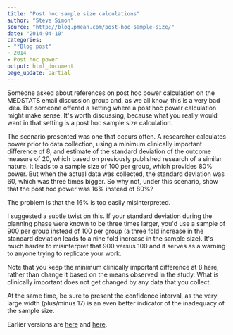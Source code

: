 ```yaml
---
title: "Post hoc sample size calculations"
author: "Steve Simon"
source: "http://blog.pmean.com/post-hoc-sample-size/"
date: "2014-04-10"
categories:
- "*Blog post"
- 2014
- Post hoc power
output: html_document
page_update: partial
---
```


Someone asked about references on post hoc power calculation on the
MEDSTATS email discussion group and, as we all know, this is a very bad
idea. But someone offered a setting where a post hoc power calculation
might make sense. It's worth discussing, because what you really would
want in that setting is a post hoc sample size calculation.

<!---More--->

The scenario presented was one that occurs often. A researcher
calculates power prior to data collection, using a minimum clinically
important difference of 8, and estimate of the standard deviation of the
outcome measure of 20, which based on previously published research of a
similar nature. It leads to a sample size of 100 per group, which
provides 80% power. But when the actual data was collected, the standard
deviation was 60, which was three times bigger. So why not, under this
scenario, show that the post hoc power was 16% instead of 80%?

The problem is that the 16% is too easily misinterpreted.

I suggested a subtle twist on this. If your standard deviation during
the planning phase were known to be three times larger, you'd use a
sample of 900 per group instead of 100 per group (a three fold increase
in the standard deviation leads to a nine fold increase in the sample
size). It's much harder to misinterpret that 900 versus 100 and it
serves as a warning to anyone trying to replicate your work.

Note that you keep the minimum clinically important difference at 8
here, rather than change it based on the means observed in the study.
What is clinically important does not get changed by any data that you
collect.

At the same time, be sure to present the confidence interval, as the
very large width (plus/minus 17) is an even better indicator of the
inadequacy of the sample size.

 
Earlier versions are [here][sim1] and [here][sim2].
 
[sim1]: http://blog.pmean.com/post-hoc-sample-size/
[sim2]: http://new.pmean.com/post-hoc-sample-size/
 
